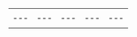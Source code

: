 |   |   |   |   |   |
|---|---|---|---|---|
|   |   |   |   |   |
|---|---|---|---|---|
|   |   |   |   |   |